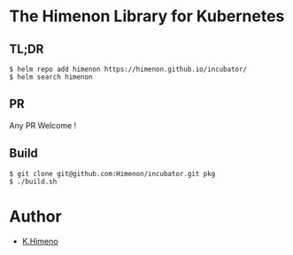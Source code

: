 # The Himenon Library for Kubernetes

## TL;DR

```
$ helm repo add himenon https://himenon.github.io/incubator/
$ helm search himenon
```

## PR

Any PR Welcome !

## Build

```
$ git clone git@github.com:Himenon/incubator.git pkg
$ ./build.sh
```

# Author

- [K.Himeno](https://github.com/Himenon)
